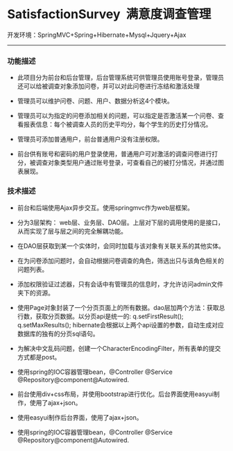 # SatisfactionSurvey  满意度调查管理

开发环境：SpringMVC+Spring+Hibernate+Mysql+Jquery+Ajax

* * *

### 功能描述
- 此项目分为前台和后台管理，后台管理系统可供管理员使用账号登录，管理员还可以给被调查对象添加问卷，并可以对此问卷进行冻结和激活处理

- 管理员可以维护问卷、问题、用户、数据分析这4个模块。

- 管理员可以为指定的问卷添加相关的问题，可以指定是否激活某一个问卷、查看报表信息：每个被调查人员的历史平均分，每个学生的历史打分情况。

- 管理员可添加普通用户，前台普通用户没有注册权限。

- 前台供有账号和密码的用户登录使用，普通用户可对激活的调查问卷进行打分，被调查对象类型用户通过账号登录，可查看自己的被打分情况，并通过图表展现。


### 技术描述
- 前台和后端使用Ajax异步交互。使用springmvc作为web层框架。
  
- 分为3层架构： web层、业务层、DAO层。上层对下层的调用使用的是接口，从而实现了层与层之间的完全解耦功能。

- 在DAO层获取到某一个实体时，会同时加载与该对象有关联关系的其他实体。

- 在为问卷添加问题时，会自动根据问卷调查的角色，筛选出只与该角色相关的问题列表。

- 添加权限验证过滤器，只有会话中有管理员的信息时，才允许访问admin文件夹下的资源。

- 使用Page对象封装了一个分页页面上的所有数据。dao层加两个方法：获取总行数，获取分页数据。以分页api是统一的: q.setFirstResult(); q.setMaxResults();  hibernate会根据以上两个api设置的参数，自动生成对应数据库的独有的分页sql语句。

- 为解决中文乱码问题，创建一个CharacterEncodingFilter，所有表单的提交方式都是post。

- 使用spring的IOC容器管理bean，@Controller @Service @Repository@component@Autowired.

- 前台使用div+css布局，并使用bootstrap进行优化。后台界面使用easyui制作，使用了ajax+json。   

- 使用easyui制作后台界面，使用了ajax+json。

- 使用spring的IOC容器管理bean，@Controller @Service @Repository@component@Autowired.

